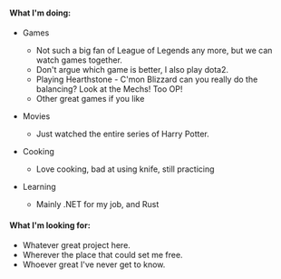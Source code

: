 
#### What I'm doing:
- Games
  * Not such a big fan of League of Legends any more, but we can watch games together.
  * Don't argue which game is better, I also play dota2.
  * Playing Hearthstone - C'mon Blizzard can you really do the balancing? Look at the Mechs! Too OP!
  * Other great games if you like

- Movies
  * Just watched the entire series of Harry Potter.

- Cooking
  * Love cooking, bad at using knife, still practicing

- Learning
  * Mainly .NET for my job, and Rust

#### What I'm looking for:

- Whatever great project here.
- Wherever the place that could set me free.
- Whoever great I've never get to know.

